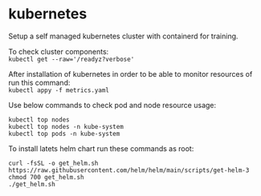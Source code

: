 # kubernetes

Setup a self managed kubernetes cluster with containerd for training.

To check cluster components:  
`kubectl get --raw='/readyz?verbose'`

After installation of kubernetes in order to be able to monitor resources of run this command:  
`kubectl appy -f metrics.yaml`

Use below commands to check pod and node resource usage:

`kubectl top nodes`  
`kubectl top nodes -n kube-system`  
`kubectl top pods -n kube-system`

To install latets helm chart run these commands as root:

`curl -fsSL -o get_helm.sh https://raw.githubusercontent.com/helm/helm/main/scripts/get-helm-3`  
`chmod 700 get_helm.sh`  
`./get_helm.sh`
